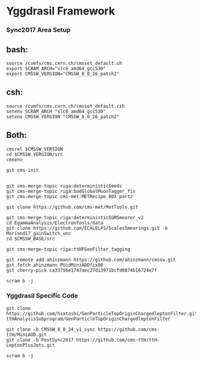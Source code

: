 Yggdrasil Framework
================

### Sync2017 Area Setup
## bash:
    source /cvmfs/cms.cern.ch/cmsset_default.sh
    export SCRAM_ARCH="slc6_amd64_gcc530"
    export CMSSW_VERSION="CMSSW_8_0_26_patch2"

## csh:
    source /cvmfs/cms.cern.ch/cmsset_default.csh
    setenv SCRAM_ARCH "slc6_amd64_gcc530"
    setenv CMSSW_VERSION "CMSSW_8_0_26_patch2"
## Both:

    cmsrel $CMSSW_VERSION
    cd $CMSSW_VERSION/src
    cmsenv

    git cms-init
  

    git cms-merge-topic riga:deterministicSeeds
    git cms-merge-topic riga:badGlobalMuonTagger_fix
    git cms-merge-topic cms-met:METRecipe_80X_part2
 
    git clone https://github.com/cms-met/MetTools.git

    git cms-merge-topic riga:deterministicEGMSmearer_v2
    cd EgammaAnalysis/ElectronTools/data
    git clone https://github.com/ECALELFS/ScalesSmearings.git -b Moriond17_gainSwitch_unc
    cd $CMSSW_BASE/src

    git cms-merge-topic riga:ttHFGenFilter_tagging

    git remote add ahinzmann https://github.com/ahinzmann/cmssw.git
    git fetch ahinzmann PUidMiniAODfix80
    git cherry-pick ca33756e1747aec27d13971bcfd0874b16724e7f

    scram b -j

### Yggdrasil Specific Code
    
    git clone https://github.com/hsatoshi/GenParticleTopOriginChargedleptonFilter.git ttHAnalysisSubprogram/GenParticleTopOriginChargedleptonFilter

    git clone -b CMSSW_8_0_24_v1_sync https://github.com/cms-ttH/MiniAOD.git
    git clone -b PostSync2017 https://github.com/cms-ttH/ttH-LeptonPlusJets.git

    scram b -j
